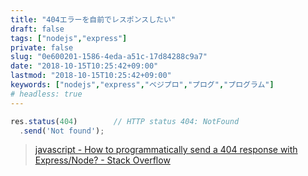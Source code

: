 ```yaml
---
title: "404エラーを自前でレスポンスしたい"
draft: false
tags: ["nodejs","express"]
private: false
slug: "0e600201-1586-4eda-a51c-17d84288c9a7"
date: "2018-10-15T10:25:42+09:00"
lastmod: "2018-10-15T10:25:42+09:00"
keywords: ["nodejs","express","ベジプロ","プログ","プログラム"]
# headless: true
---
```


```js
res.status(404)        // HTTP status 404: NotFound
  .send('Not found');
```

> [javascript - How to programmatically send a 404 response with Express/Node? - Stack Overflow](https://stackoverflow.com/questions/8393275/how-to-programmatically-send-a-404-response-with-express-node)
